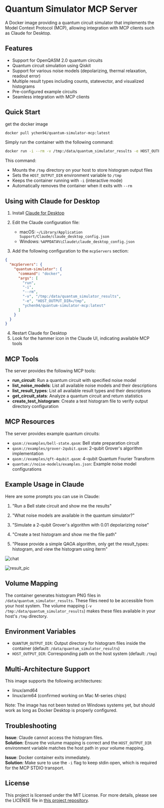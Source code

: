 # Quantum Simulator MCP Server

A Docker image providing a quantum circuit simulator that implements the Model Context Protocol (MCP), allowing integration with MCP clients such as Claude for Desktop.



## Features

- Support for OpenQASM 2.0 quantum circuits
- Quantum circuit simulation using Qiskit
- Support for various noise models (depolarizing, thermal relaxation, readout error)
- Multiple result types including counts, statevector, and visualized histograms
- Pre-configured example circuits
- Seamless integration with MCP clients

## Quick Start

get the docker image

```bash
docker pull ychen94/quantum-simulator-mcp:latest
```


Simply run the container with the following command:

```bash
docker run -i --rm -v /tmp:/data/quantum_simulator_results -e HOST_OUTPUT_DIR="/tmp" ychen94/quantum-simulator-mcp:latest
```

This command:
- Mounts the `/tmp` directory on your host to store histogram output files
- Sets the `HOST_OUTPUT_DIR` environment variable to `/tmp`
- Keeps the container running with `-i` (interactive mode)
- Automatically removes the container when it exits with `--rm`

## Using with Claude for Desktop

1. Install [Claude for Desktop](https://claude.ai/download)
2. Edit the Claude configuration file:
   - macOS: `~/Library/Application Support/Claude/claude_desktop_config.json`
   - Windows: `%APPDATA%\Claude\claude_desktop_config.json`

3. Add the following configuration to the `mcpServers` section:

```json
{
  "mcpServers": {
    "quantum-simulator": {
      "command": "docker",
      "args": [
        "run",
        "-i",
        "--rm",
        "-v", "/tmp:/data/quantum_simulator_results",
        "-e", "HOST_OUTPUT_DIR=/tmp",
        "ychen94/quantum-simulator-mcp:latest"
      ]
    }
  }
}
```

4. Restart Claude for Desktop
5. Look for the hammer icon in the Claude UI, indicating available MCP tools

## MCP Tools

The server provides the following MCP tools:

- **run_circuit**: Run a quantum circuit with specified noise model
- **list_noise_models**: List all available noise models and their descriptions
- **list_result_types**: List all available result types and their descriptions
- **get_circuit_stats**: Analyze a quantum circuit and return statistics
- **create_test_histogram**: Create a test histogram file to verify output directory configuration

## MCP Resources

The server provides example quantum circuits:

- `qasm://examples/bell-state.qasm`: Bell state preparation circuit
- `qasm://examples/grover-2qubit.qasm`: 2-qubit Grover's algorithm implementation
- `qasm://examples/qft-4qubit.qasm`: 4-qubit Quantum Fourier Transform
- `quantum://noise-models/examples.json`: Example noise model configurations

## Example Usage in Claude

Here are some prompts you can use in Claude:

1. "Run a Bell state circuit and show me the results"

2. "What noise models are available in the quantum simulator?"

3. "Simulate a 2-qubit Grover's algorithm with 0.01 depolarizing noise"

4. "Create a test histogram and show me the file path"

5. "Please provide a simple QAOA algorithm, only get the result_types: histogram, and view the histogram using iterm"

![chat](https://raw.githubusercontent.com/YuChenSSR/pics/master/imgs/2025-03-22/FHE8cIDqLRN36pOm.png)

![result_pic](https://raw.githubusercontent.com/YuChenSSR/pics/master/imgs/2025-03-22/OKD2nqE0aHYuWBan.png)


## Volume Mapping

The container generates histogram PNG files in `/data/quantum_simulator_results`. These files need to be accessible from your host system. The volume mapping (`-v /tmp:/data/quantum_simulator_results`) makes these files available in your host's `/tmp` directory.

## Environment Variables

- `QUANTUM_OUTPUT_DIR`: Output directory for histogram files inside the container (default: `/data/quantum_simulator_results`)
- `HOST_OUTPUT_DIR`: Corresponding path on the host system (default: `/tmp`)

## Multi-Architecture Support

This image supports the following architectures:
- linux/amd64
- linux/arm64 (confirmed working on Mac M-series chips)

Note: The image has not been tested on Windows systems yet, but should work as long as Docker Desktop is properly configured.

## Troubleshooting

**Issue**: Claude cannot access the histogram files.  
**Solution**: Ensure the volume mapping is correct and the `HOST_OUTPUT_DIR` environment variable matches the host path in your volume mapping.

**Issue**: Docker container exits immediately.  
**Solution**: Make sure to use the `-i` flag to keep stdin open, which is required for the MCP STDIO transport.

## License

This project is licensed under the MIT License. For more details, please see the LICENSE file in [this project repository](https://github.com/YuChenSSR/quantum-simulator-mcp).


